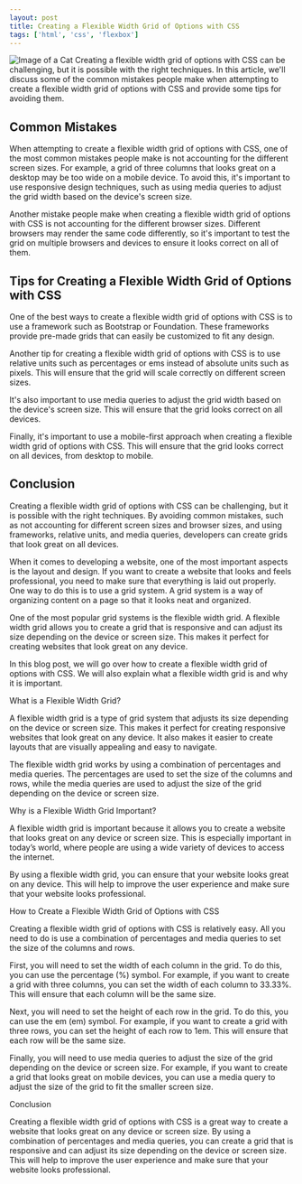 ```yaml
---
layout: post
title: Creating a Flexible Width Grid of Options with CSS
tags: ['html', 'css', 'flexbox']
---
```


![Image of a Cat](http://source.unsplash.com/1600x900/?cat)
Creating a flexible width grid of options with CSS can be challenging, but it is possible with the right techniques. In this article, we'll discuss some of the common mistakes people make when attempting to create a flexible width grid of options with CSS and provide some tips for avoiding them.

## Common Mistakes
When attempting to create a flexible width grid of options with CSS, one of the most common mistakes people make is not accounting for the different screen sizes. For example, a grid of three columns that looks great on a desktop may be too wide on a mobile device. To avoid this, it's important to use responsive design techniques, such as using media queries to adjust the grid width based on the device's screen size.

Another mistake people make when creating a flexible width grid of options with CSS is not accounting for the different browser sizes. Different browsers may render the same code differently, so it's important to test the grid on multiple browsers and devices to ensure it looks correct on all of them.

## Tips for Creating a Flexible Width Grid of Options with CSS
One of the best ways to create a flexible width grid of options with CSS is to use a framework such as Bootstrap or Foundation. These frameworks provide pre-made grids that can easily be customized to fit any design.

Another tip for creating a flexible width grid of options with CSS is to use relative units such as percentages or ems instead of absolute units such as pixels. This will ensure that the grid will scale correctly on different screen sizes.

It's also important to use media queries to adjust the grid width based on the device's screen size. This will ensure that the grid looks correct on all devices.

Finally, it's important to use a mobile-first approach when creating a flexible width grid of options with CSS. This will ensure that the grid looks correct on all devices, from desktop to mobile.

## Conclusion
Creating a flexible width grid of options with CSS can be challenging, but it is possible with the right techniques. By avoiding common mistakes, such as not accounting for different screen sizes and browser sizes, and using frameworks, relative units, and media queries, developers can create grids that look great on all devices.

When it comes to developing a website, one of the most important aspects is the layout and design. If you want to create a website that looks and feels professional, you need to make sure that everything is laid out properly. One way to do this is to use a grid system. A grid system is a way of organizing content on a page so that it looks neat and organized.

One of the most popular grid systems is the flexible width grid. A flexible width grid allows you to create a grid that is responsive and can adjust its size depending on the device or screen size. This makes it perfect for creating websites that look great on any device.

In this blog post, we will go over how to create a flexible width grid of options with CSS. We will also explain what a flexible width grid is and why it is important.

What is a Flexible Width Grid?

A flexible width grid is a type of grid system that adjusts its size depending on the device or screen size. This makes it perfect for creating responsive websites that look great on any device. It also makes it easier to create layouts that are visually appealing and easy to navigate.

The flexible width grid works by using a combination of percentages and media queries. The percentages are used to set the size of the columns and rows, while the media queries are used to adjust the size of the grid depending on the device or screen size.

Why is a Flexible Width Grid Important?

A flexible width grid is important because it allows you to create a website that looks great on any device or screen size. This is especially important in today’s world, where people are using a wide variety of devices to access the internet.

By using a flexible width grid, you can ensure that your website looks great on any device. This will help to improve the user experience and make sure that your website looks professional.

How to Create a Flexible Width Grid of Options with CSS

Creating a flexible width grid of options with CSS is relatively easy. All you need to do is use a combination of percentages and media queries to set the size of the columns and rows.

First, you will need to set the width of each column in the grid. To do this, you can use the percentage (%) symbol. For example, if you want to create a grid with three columns, you can set the width of each column to 33.33%. This will ensure that each column will be the same size.

Next, you will need to set the height of each row in the grid. To do this, you can use the em (em) symbol. For example, if you want to create a grid with three rows, you can set the height of each row to 1em. This will ensure that each row will be the same size.

Finally, you will need to use media queries to adjust the size of the grid depending on the device or screen size. For example, if you want to create a grid that looks great on mobile devices, you can use a media query to adjust the size of the grid to fit the smaller screen size.

Conclusion

Creating a flexible width grid of options with CSS is a great way to create a website that looks great on any device or screen size. By using a combination of percentages and media queries, you can create a grid that is responsive and can adjust its size depending on the device or screen size. This will help to improve the user experience and make sure that your website looks professional.